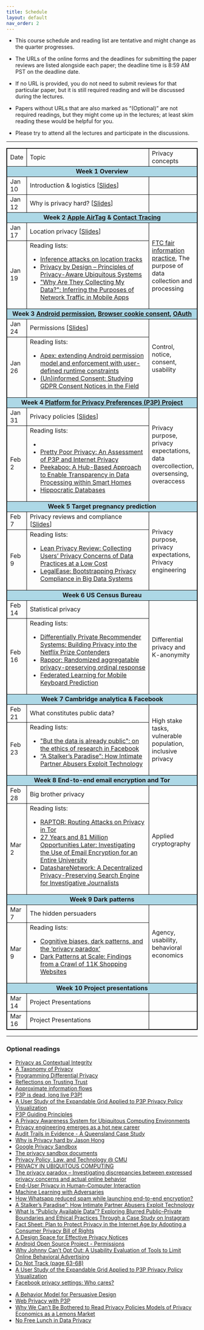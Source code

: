 ```yaml
---
title: Schedule
layout: default
nav_order: 2
---
```


- This course schedule and reading list are tentative and might change as the quarter progresses.

- The URLs of the online forms and the deadlines for submitting the paper reviews are listed alongside each paper; the deadline time is 8:59 AM PST on the deadline date.

- If no URL is provided, you do not need to submit reviews for that particular paper, but it is still required reading and will be discussed during the lectures.

- Papers without URLs that are also marked as “(Optional)” are not required readings, but they might come up in the lectures; at least skim reading these would be helpful for you.

- Please try to attend all the lectures and participate in the discussions.




---
<style>

table, th, td {
  border: 1px solid black;
  border-collapse: collapse;
}
</style>

<table>
  <tr>
    <td>Date</td>
    <td width="400px">Topic</td>
    <td>Privacy concepts</td>
  </tr>
  <tr>
    <td colspan=3 style="background: #ADD8E6; text-align: center">
      <b>Week 1 Overview</b>
    </td>
  </tr>
  <tr>
    <td>Jan 10</td>
    <td>Introduction & logistics [<a href="resources/Week-1a.pdf">Slides</a>]</td>
    <td></td>
  </tr>
  <tr>
    <td>Jan 12</td>
    <td>Why is privacy hard? [<a href="resources/Week-1b.pdf">Slides</a>]</td>
    <td></td>
  </tr>
  <tr>
    <td colspan=3 style="background: #ADD8E6; text-align: center">
      <b>Week 2 <a href="https://foundation.mozilla.org/en/privacynotincluded/apple-airtag/">Apple AirTag</a> & <a href="https://github.com/DP-3T/documents/blob/master/DP3T%20White%20Paper.pdf">Contact Tracing</a>
      </b>
    </td>
  </tr>
  <tr>
    <td>Jan 17</td>
    <td>Location privacy [<a href="resources/Week-2a.pdf">Slides</a>]</td>
    <td rowspan=2>
      <a href="https://en.wikipedia.org/wiki/FTC_fair_information_practice">FTC fair information practice</a>, The purpose of data collection and processing
    </td>
  </tr>
  <tr>
    <td>Jan 19</td>
    <td> Reading lists: <br />
      <ul>
        <li>
          <a href="https://www.microsoft.com/en-us/research/publication/inference-attacks-location-tracks/">Inference attacks on location tracks</a>
        </li>
        <li>
          <a href="https://www.vs.inf.ethz.ch/publ/papers/privacy-principles.pdf">Privacy by Design – Principles of Privacy-Aware Ubiquitous Systems</a>
        </li> 
        <li><a href="http://haojianj.in/resource/pdf/mobipurpose_ubicomp.pdf">"Why Are They Collecting My Data?": Inferring the Purposes of Network Traffic in Mobile Apps</a></li>
      </ul>
    </td>
  </tr>
  <tr>
    <td colspan=3 style="background: #ADD8E6; text-align: center">
      <b>Week 3 <a href="https://guides.codepath.com/android/Understanding-App-Permissions">Android permission</a>, <a href="https://www.cookielaw.org/the-cookie-law/">Browser cookie consent</a>, <a href="https://en.wikipedia.org/wiki/OAuth">OAuth</a> </b>
    </td>
  </tr>
  <tr>
    <td>Jan 24</td>
    <td>Permissions [<a href="resources/Week-3a.pdf">Slides</a>]</td>
    <td rowspan=2>Control, notice, consent, usability</td>
  </tr>
  <tr>
    <td>Jan 26</td>
    <td> Reading lists: <br />
      <ul>
        <li>
          <a href="https://citeseerx.ist.psu.edu/document?repid=rep1&type=pdf&doi=4d5b0fe49e7fa08b252af70e890a58b49353fc17">Apex: extending Android permission model and enforcement with user-defined runtime constraints</a>
        </li>
        <li><a href="https://dl.acm.org/doi/pdf/10.1145/3319535.3354212">(Un)informed Consent: Studying GDPR Consent Notices in the Field</a></li>
      </ul>
    </td>
  </tr>
  <tr>
    <td colspan=3 style="background: #ADD8E6; text-align: center">
      <b>Week 4 <a href="https://www.w3.org/P3P/">Platform for Privacy Preferences (P3P) Project</a> 
      </b>
    </td>
  </tr>
  <tr>
    <td>Jan 31</td>
    <td>Privacy policies [<a href="resources/Week-4a.pdf">Slides</a>]</td>
    <td rowspan=2>Privacy purpose, privacy expectations, data overcollection, oversensing, overaccess</td>
  </tr>
  <tr>
    <td>Feb 2</td>
    <td> Reading lists: <br />
      <ul>
      <li></li>
        <li>
          <a href="https://archive.epic.org/reports/prettypoorprivacy.html">Pretty Poor Privacy: An Assessment of P3P and Internet Privacy</a>
        </li>
        <li>
          <a href="http://haojianj.in/resource/pdf/peekaboo-oakland22.pdf">Peekaboo: A Hub-Based Approach to Enable Transparency in Data Processing within Smart Homes</a>  
        </li>
        <li>
          <a href="https://www.vldb.org/conf/2002/S05P02.pdf">Hippocratic Databases</a>
        </li>
      </ul>
    </td>
  </tr>
  <tr>
    <td colspan=3 style="background: #ADD8E6; text-align: center">
      <b>Week 5 Target pregnancy prediction</b>
    </td>
  </tr>
  <tr>
    <td>Feb 7</td>
    <td>Privacy reviews and compliance  [<a href="resources/Week-5a.pdf">Slides</a>]</td>
    <td rowspan=2>Privacy purpose, privacy expectations, Privacy engineering</td>
  </tr>
    <tr>
    <td>Feb 9</td>
     <td> Reading lists: <br />
      <ul>
        <li><a href="http://haojianj.in/resource/pdf/LeanPrivacyReview.pdf">Lean Privacy Review: Collecting Users’ Privacy Concerns of Data Practices at a Low Cost</a></li>
        <li><a href="https://www.microsoft.com/en-us/research/wp-content/uploads/2016/02/bootstrapping-oakland14.pdf">LegalEase: Bootstrapping Privacy Compliance in Big Data Systems</a> </li>
      </ul>
    </td>
  </tr>
  <tr>
    <td colspan=3 style="background: #ADD8E6; text-align: center">
      <b>Week 6 US Census Bureau</b>
    </td>
  </tr>
  <tr>
    <td>Feb 14</td>
    <td>Statistical privacy</td>
    <td rowspan=2> Differential privacy and K-anonymity</td>
  </tr>
    <tr>
    <td>Feb 16</td>
     <td> Reading lists: <br />
      <ul>
        <li> <a href="https://www.microsoft.com/en-us/research/wp-content/uploads/2009/06/NetflixPrivacy.pdf">Differentially Private Recommender Systems: Building Privacy into the Netflix Prize Contenders</a> </li>
        <li><a href="https://dl.acm.org/doi/pdf/10.1145/2660267.2660348">Rappor: Randomized aggregatable privacy-preserving ordinal response</a></li>
        <li><a href="https://arxiv.org/abs/1811.03604">Federated Learning for Mobile Keyboard Prediction</a></li>
      </ul>
    </td>
  </tr>
  <tr>
    <td colspan=3 style="background: #ADD8E6; text-align: center">
      <b>Week 7 Cambridge analytica & Facebook</b>
    </td>
  </tr>
    <tr>
    <td>Feb 21</td>
    <td>What constitutes public data?</td>
    <td rowspan=2>High stake tasks, vulnerable population, inclusive privacy</td>
  </tr>
    <tr>
    <td>Feb 23</td>
    <td> Reading lists: <br />
      <ul>
      <li><a href="http://www.sfu.ca/~palys/Zimmer-2010-EthicsOfResearchFromFacebook.pdf">"But the data is already public": on the ethics of research in Facebook</a></li>
      <li><a href="https://dl.acm.org/doi/pdf/10.1145/3173574.3174241">“A Stalker’s Paradise”: How Intimate Partner Abusers Exploit Technology</a></li>
      </ul>
    </td>
  </tr>
  <tr>
    <td colspan=3 style="background: #ADD8E6; text-align: center">
      <b>Week 8 End-to-end email encryption and Tor</b>
    </td>
  </tr>
  <tr>
    <td>Feb 28</td>
    <td>Big brother privacy</td>
    <td  rowspan=2>Applied cryptography</td>
  </tr>
    <tr>
    <td>Mar 2</td>
     <td> Reading lists: <br />
      <ul>
        <li> <a href="https://www.usenix.org/system/files/conference/usenixsecurity15/sec15-paper-sun.pdf">RAPTOR: Routing Attacks on Privacy in Tor</a></li>
        <li> <a href="https://publications.teamusec.de/2022-oakland-email/pdf/2022_oakland_email_stransky_preprint.pdf">27 Years and 81 Million Opportunities Later: Investigating the Use of Email Encryption for an Entire University</a> </li>
        <li> <a href="https://www.usenix.org/system/files/sec20-edalatnejad_0.pdf">DatashareNetwork: A Decentralized Privacy-Preserving Search Engine for Investigative Journalists</a> </li>
      </ul>
    </td>
  </tr>
  <tr>
    <td colspan=3 style="background: #ADD8E6; text-align: center">
      <b>Week 9 Dark patterns</b>
    </td>
  </tr>
        <tr>
    <td>Mar 7</td>
    <td>The hidden persuaders</td>
    <td rowspan=2>Agency, usability, behavioral economics</td>
  </tr>
    <tr>
    <td>Mar 9</td>
     <td> Reading lists: <br />
      <ul>
        <li><a href="https://www.sciencedirect.com/science/article/pii/S2352250X19301484">Cognitive biases, dark patterns, and the ‘privacy paradox’</a></li>
        <li><a href="https://arxiv.org/pdf/1907.07032.pdf">Dark Patterns at Scale: Findings from a Crawl of 11K Shopping Websites</a> </li>
      </ul>
    </td>
  </tr>
    <tr>
    <td colspan=3 style="background: #ADD8E6; text-align: center">
      <b>Week 10 Project presentations</b>
    </td>
  </tr>
        <tr>
    <td>Mar 14</td>
    <td>Project Presentations</td>
    <td></td>
  </tr>
    <tr>
    <td>Mar 16</td>
    <td>Project Presentations</td>
    <td></td>
  </tr>
</table>





---

### Optional readings

- [Privacy as Contextual Integrity](https://crypto.stanford.edu/portia/papers/RevnissenbaumDTP31.pdf)
- [A Taxonomy of Privacy](https://papers.ssrn.com/sol3/papers.cfm?abstract_id=667622)
- [Programming Differential Privacy](https://programming-dp.com/)
- [Reflections on Trusting Trust](https://www.cs.cmu.edu/~rdriley/487/papers/Thompson_1984_ReflectionsonTrustingTrust.pdf)
- [Approximate information flows](http://hstemmer.de/Privacy.pdf)
- [P3P is dead, long live P3P!](https://lorrie.cranor.org/blog/2012/12/03/p3p-is-dead-long-live-p3p/)
- [A User Study of the Expandable Grid Applied to P3P Privacy Policy Visualization](https://lorrie.cranor.org/pubs/wpes24reeder.pdf)
- [P3P Guiding Principles](http://theory.stanford.edu/~matias/papers/P3P-Guiding-Principles.pdf)
- [A Privacy Awareness System for Ubiquitous Computing Environments]()
- [Privacy engineering emerges as a hot new career](https://lorrie.cranor.org/pubs/potentialsNov2013.pdf)
- [Audit Trails in Evidence - A Queensland Case Study](https://warwick.ac.uk/fac/soc/law/elj/jilt/2002_1/allinson/)
- [Why is Privacy hard by Jason Hong](https://cacm.acm.org/blogs/blog-cacm/235401-why-is-privacy-so-hard/fulltext)
- [Google Privacy Sandbox](https://privacysandbox.com/)
- [The privacy sandbox documents](https://developer.chrome.com/en/docs/privacy-sandbox/)
- [Privacy Policy, Law, and Technology @ CMU](https://cups.cs.cmu.edu/courses/pplt-fa15/)
- [PRIVACY IN UBIQUITOUS COMPUTING](https://www.inf.usi.ch/faculty/langheinrich/articles/papers/2009-ucbook-privacy.pdf)
- [The privacy paradox – Investigating discrepancies between expressed privacy concerns and actual online behavior](https://www.sciencedirect.com/science/article/pii/S0736585317302022)
- [End-User Privacy in Human–Computer Interaction](https://drive.google.com/file/d/1Wp_6r3vG1qNti91wogqdGHC2IMHLkRy6/view)
- [Machine Learning with Adversaries](https://ucbrise.github.io/cs294-ai-sys-fa19/assets/lectures/lec10/10_adversarial_ml.pdf)
- [How Whatsapp reduced spam while launching end-to-end encryption?](https://www.usenix.org/conference/enigma2017/conference-program/presentation/jones)
- [A Stalker’s Paradise”: How Intimate Partner Abusers Exploit Technology](https://dl.acm.org/doi/pdf/10.1145/3173574.3174241)
- [What Is “Publicly Available Data”? Exploring Blurred Public–Private Boundaries and Ethical Practices Through a Case Study on Instagram](https://journals.sagepub.com/doi/full/10.1177/1556264619850736)
- [Fact Sheet: Plan to Protect Privacy in the Internet Age by Adopting a Consumer Privacy Bill of Rights](https://obamawhitehouse.archives.gov/the-press-office/2012/02/23/fact-sheet-plan-protect-privacy-internet-age-adopting-consumer-privacy-b)
- [A Design Space for Effective Privacy Notices](https://www.usenix.org/system/files/conference/soups2015/soups15-paper-schaub.pdf)
- [Android Open Source Project - Permissions](https://source.android.com/docs/core/permissions)
- [Why Johnny Can’t Opt Out: A Usability Evaluation of Tools to Limit Online Behavioral Advertising](https://dl.acm.org/doi/pdf/10.1145/2207676.2207759)
- [Do Not Track (page 63-68)](https://www.ftc.gov/sites/default/files/documents/reports/federal-trade-commission-bureau-consumer-protection-preliminary-ftc-staff-report-protecting-consumer/101201privacyreport.pdf)
- [A User Study of the Expandable Grid Applied to P3P Privacy Policy Visualization](https://lorrie.cranor.org/pubs/wpes24reeder.pdf)
- [Facebook privacy settings: Who cares?](https://firstmonday.org/article/view/3086/2589)
<!-- - [Hippocratic Databases](https://www.vldb.org/conf/2002/S05P02.pdf) -->
- [A Behavior Model for Persuasive Design](https://dl.acm.org/doi/pdf/10.1145/1541948.1541999)
- [Web Privacy with P3P](https://www.researchgate.net/profile/Lorrie-Cranor/publication/238752773_Web_privacy_with_p3p/links/0deec53984b197c3c9000000/Web-privacy-with-p3p.pdf)
- [Why We Can’t Be Bothered to Read Privacy Policies Models of Privacy Economics as a Lemons Market](https://dl.acm.org/doi/pdf/10.1145/948005.948057)
- [No Free Lunch in Data Privacy](https://www.cse.psu.edu/~duk17/papers/nflprivacy.pdf)
